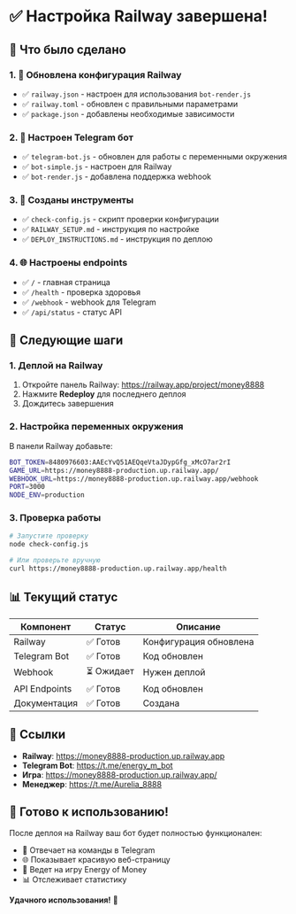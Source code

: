 # ✅ Настройка Railway завершена!

## 🎯 Что было сделано

### 1. 📁 Обновлена конфигурация Railway
- ✅ `railway.json` - настроен для использования `bot-render.js`
- ✅ `railway.toml` - обновлен с правильными параметрами
- ✅ `package.json` - добавлены необходимые зависимости

### 2. 🤖 Настроен Telegram бот
- ✅ `telegram-bot.js` - обновлен для работы с переменными окружения
- ✅ `bot-simple.js` - настроен для Railway
- ✅ `bot-render.js` - добавлена поддержка webhook

### 3. 🔧 Созданы инструменты
- ✅ `check-config.js` - скрипт проверки конфигурации
- ✅ `RAILWAY_SETUP.md` - инструкция по настройке
- ✅ `DEPLOY_INSTRUCTIONS.md` - инструкция по деплою

### 4. 🌐 Настроены endpoints
- ✅ `/` - главная страница
- ✅ `/health` - проверка здоровья
- ✅ `/webhook` - webhook для Telegram
- ✅ `/api/status` - статус API

## 🚀 Следующие шаги

### 1. Деплой на Railway
1. Откройте панель Railway: https://railway.app/project/money8888
2. Нажмите **Redeploy** для последнего деплоя
3. Дождитесь завершения

### 2. Настройка переменных окружения
В панели Railway добавьте:
```bash
BOT_TOKEN=8480976603:AAEcYvQ51AEQqeVtaJDypGfg_xMcO7ar2rI
GAME_URL=https://money8888-production.up.railway.app/
WEBHOOK_URL=https://money8888-production.up.railway.app/webhook
PORT=3000
NODE_ENV=production
```

### 3. Проверка работы
```bash
# Запустите проверку
node check-config.js

# Или проверьте вручную
curl https://money8888-production.up.railway.app/health
```

## 📊 Текущий статус

| Компонент | Статус | Описание |
|-----------|--------|----------|
| Railway | ✅ Готов | Конфигурация обновлена |
| Telegram Bot | ✅ Готов | Код обновлен |
| Webhook | ⏳ Ожидает | Нужен деплой |
| API Endpoints | ✅ Готов | Код обновлен |
| Документация | ✅ Готов | Создана |

## 🔗 Ссылки

- **Railway**: https://money8888-production.up.railway.app
- **Telegram Bot**: https://t.me/energy_m_bot
- **Игра**: https://money8888-production.up.railway.app/
- **Менеджер**: https://t.me/Aurelia_8888

## 🎉 Готово к использованию!

После деплоя на Railway ваш бот будет полностью функционален:
- 🤖 Отвечает на команды в Telegram
- 🌐 Показывает красивую веб-страницу
- 🔗 Ведет на игру Energy of Money
- 📊 Отслеживает статистику

**Удачного использования!** 🚀
